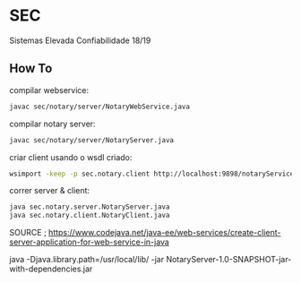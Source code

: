 # SEC
Sistemas Elevada Confiabilidade 18/19

## How To

compilar webservice:

```sh
javac sec/notary/server/NotaryWebService.java
```

compilar notary server:

```sh
javac sec/notary/server/NotaryServer.java
```

criar client usando o wsdl criado:

```sh
wsimport -keep -p sec.notary.client http://localhost:9898/notaryService?wsdl
```


correr server & client:

```sh
java sec.notary.server.NotaryServer.java
java sec.notary.client.NotaryClient.java
```

SOURCE ; https://www.codejava.net/java-ee/web-services/create-client-server-application-for-web-service-in-java

 java  -Djava.library.path=/usr/local/lib/ -jar NotaryServer-1.0-SNAPSHOT-jar-with-dependencies.jar 
